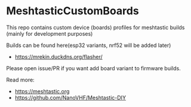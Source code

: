 # MeshtasticCustomBoards

This repo contains custom device (boards) profiles for meshtastic builds (mainly for development purposes)

Builds can be found here(esp32 variants, nrf52 will be added later)
* https://mrekin.duckdns.org/flasher/

Please open issue/PR if you want add board variant to firmware builds.

Read more:
* https://meshtastic.org
* https://github.com/NanoVHF/Meshtastic-DIY
